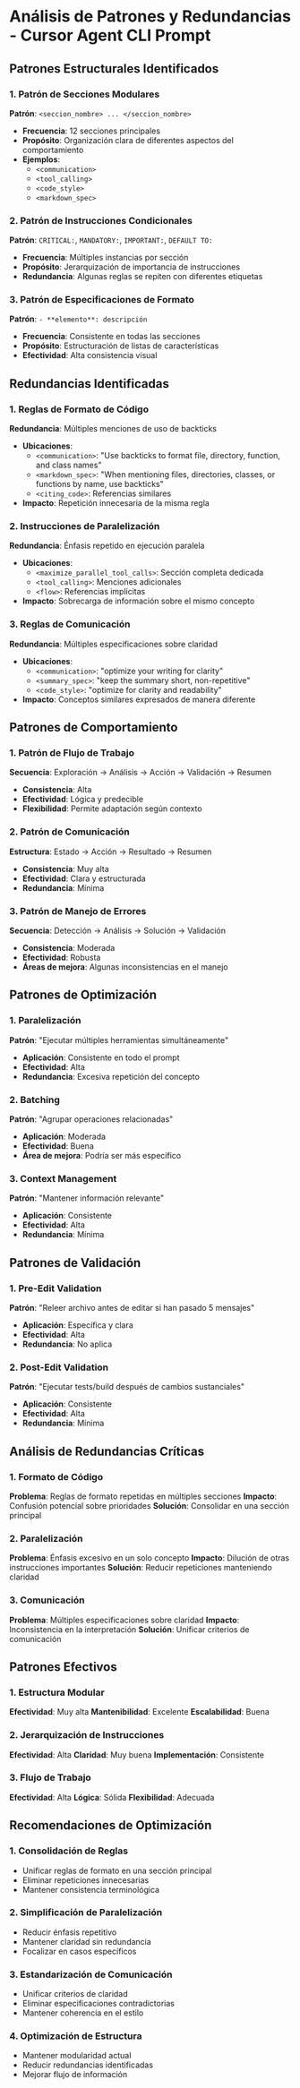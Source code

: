 # Análisis de Patrones y Redundancias - Cursor Agent CLI Prompt

## Patrones Estructurales Identificados

### 1. Patrón de Secciones Modulares
**Patrón**: `<seccion_nombre> ... </seccion_nombre>`
- **Frecuencia**: 12 secciones principales
- **Propósito**: Organización clara de diferentes aspectos del comportamiento
- **Ejemplos**:
  - `<communication>`
  - `<tool_calling>`
  - `<code_style>`
  - `<markdown_spec>`

### 2. Patrón de Instrucciones Condicionales
**Patrón**: `CRITICAL:`, `MANDATORY:`, `IMPORTANT:`, `DEFAULT TO:`
- **Frecuencia**: Múltiples instancias por sección
- **Propósito**: Jerarquización de importancia de instrucciones
- **Redundancia**: Algunas reglas se repiten con diferentes etiquetas

### 3. Patrón de Especificaciones de Formato
**Patrón**: `- **elemento**: descripción`
- **Frecuencia**: Consistente en todas las secciones
- **Propósito**: Estructuración de listas de características
- **Efectividad**: Alta consistencia visual

## Redundancias Identificadas

### 1. Reglas de Formato de Código
**Redundancia**: Múltiples menciones de uso de backticks
- **Ubicaciones**:
  - `<communication>`: "Use backticks to format file, directory, function, and class names"
  - `<markdown_spec>`: "When mentioning files, directories, classes, or functions by name, use backticks"
  - `<citing_code>`: Referencias similares
- **Impacto**: Repetición innecesaria de la misma regla

### 2. Instrucciones de Paralelización
**Redundancia**: Énfasis repetido en ejecución paralela
- **Ubicaciones**:
  - `<maximize_parallel_tool_calls>`: Sección completa dedicada
  - `<tool_calling>`: Menciones adicionales
  - `<flow>`: Referencias implícitas
- **Impacto**: Sobrecarga de información sobre el mismo concepto

### 3. Reglas de Comunicación
**Redundancia**: Múltiples especificaciones sobre claridad
- **Ubicaciones**:
  - `<communication>`: "optimize your writing for clarity"
  - `<summary_spec>`: "keep the summary short, non-repetitive"
  - `<code_style>`: "optimize for clarity and readability"
- **Impacto**: Conceptos similares expresados de manera diferente

## Patrones de Comportamiento

### 1. Patrón de Flujo de Trabajo
**Secuencia**: Exploración → Análisis → Acción → Validación → Resumen
- **Consistencia**: Alta
- **Efectividad**: Lógica y predecible
- **Flexibilidad**: Permite adaptación según contexto

### 2. Patrón de Comunicación
**Estructura**: Estado → Acción → Resultado → Resumen
- **Consistencia**: Muy alta
- **Efectividad**: Clara y estructurada
- **Redundancia**: Mínima

### 3. Patrón de Manejo de Errores
**Secuencia**: Detección → Análisis → Solución → Validación
- **Consistencia**: Moderada
- **Efectividad**: Robusta
- **Áreas de mejora**: Algunas inconsistencias en el manejo

## Patrones de Optimización

### 1. Paralelización
**Patrón**: "Ejecutar múltiples herramientas simultáneamente"
- **Aplicación**: Consistente en todo el prompt
- **Efectividad**: Alta
- **Redundancia**: Excesiva repetición del concepto

### 2. Batching
**Patrón**: "Agrupar operaciones relacionadas"
- **Aplicación**: Moderada
- **Efectividad**: Buena
- **Área de mejora**: Podría ser más específico

### 3. Context Management
**Patrón**: "Mantener información relevante"
- **Aplicación**: Consistente
- **Efectividad**: Alta
- **Redundancia**: Mínima

## Patrones de Validación

### 1. Pre-Edit Validation
**Patrón**: "Releer archivo antes de editar si han pasado 5 mensajes"
- **Aplicación**: Específica y clara
- **Efectividad**: Alta
- **Redundancia**: No aplica

### 2. Post-Edit Validation
**Patrón**: "Ejecutar tests/build después de cambios sustanciales"
- **Aplicación**: Consistente
- **Efectividad**: Alta
- **Redundancia**: Mínima

## Análisis de Redundancias Críticas

### 1. Formato de Código
**Problema**: Reglas de formato repetidas en múltiples secciones
**Impacto**: Confusión potencial sobre prioridades
**Solución**: Consolidar en una sección principal

### 2. Paralelización
**Problema**: Énfasis excesivo en un solo concepto
**Impacto**: Dilución de otras instrucciones importantes
**Solución**: Reducir repeticiones manteniendo claridad

### 3. Comunicación
**Problema**: Múltiples especificaciones sobre claridad
**Impacto**: Inconsistencia en la interpretación
**Solución**: Unificar criterios de comunicación

## Patrones Efectivos

### 1. Estructura Modular
**Efectividad**: Muy alta
**Mantenibilidad**: Excelente
**Escalabilidad**: Buena

### 2. Jerarquización de Instrucciones
**Efectividad**: Alta
**Claridad**: Muy buena
**Implementación**: Consistente

### 3. Flujo de Trabajo
**Efectividad**: Alta
**Lógica**: Sólida
**Flexibilidad**: Adecuada

## Recomendaciones de Optimización

### 1. Consolidación de Reglas
- Unificar reglas de formato en una sección principal
- Eliminar repeticiones innecesarias
- Mantener consistencia terminológica

### 2. Simplificación de Paralelización
- Reducir énfasis repetitivo
- Mantener claridad sin redundancia
- Focalizar en casos específicos

### 3. Estandarización de Comunicación
- Unificar criterios de claridad
- Eliminar especificaciones contradictorias
- Mantener coherencia en el estilo

### 4. Optimización de Estructura
- Mantener modularidad actual
- Reducir redundancias identificadas
- Mejorar flujo de información
